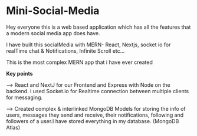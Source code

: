 # Mini-Social-Media

Hey everyone this is a web based application which has all the features that a modern social media app does have.

I have built this socialMedia with MERN- React, Nextjs, socket io for realTime chat & Notifications, Infinite Scroll etc...

This is the most complex MERN app that i have ever created

**Key points**

--> React and NextJ for our Frontend and Express with Node on the backend. i used Socket.io for Realtime connection between multiple clients for messaging.

--> Created complex & interlinked MongoDB Models for storing the info of users, messages they send and receive, their notifications, following and followers of a user.I have stored everything in my database. (MongoDB Atlas)
